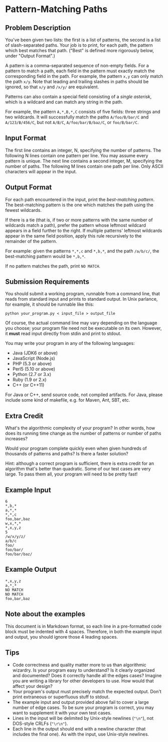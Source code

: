 Pattern-Matching Paths
======================

Problem Description
-------------------

You've been given two lists: the first is a list of patterns, the second
is a list of slash-separated paths. Your job is to print, for each path,
the pattern which best matches that path. ("Best" is defined more
rigorously below, under "Output Format".)

A pattern is a comma-separated sequence of non-empty fields. For a
pattern to match a path, each field in the pattern must exactly match
the corresponding field in the path. For example, the pattern `x,y` can
only match the path `x/y`. Note that leading and trailing slashes in
paths should be ignored, so that `x/y` and `/x/y/` are equivalent.

Patterns can also contain a special field consisting of a *single
asterisk*, which is a wildcard and can match any string in the path.

For example, the pattern `A,*,B,*,C` consists of five fields: three
strings and two wildcards. It will successfully match the paths
`A/foo/B/bar/C` and `A/123/B/456/C`, but not `A/B/C`,
`A/foo/bar/B/baz/C`, or `foo/B/bar/C`.


Input Format
------------

The first line contains an integer, N, specifying the number of
patterns. The following N lines contain one pattern per line. You may
assume every pattern is unique. The next line contains a second integer,
M, specifying the number of paths. The following M lines contain one
path per line. Only ASCII characters will appear in the input.

Output Format
-------------

For each path encountered in the input, print the *best-matching
pattern*. The best-matching pattern is the one which matches the path
using the fewest wildcards.

If there is a tie (that is, if two or more patterns with the same number
of wildcards match a path), prefer the pattern whose leftmost wildcard
appears in a field further to the right. If multiple patterns' leftmost
wildcards appear in the same field position, apply this rule recursively
to the remainder of the pattern.

For example: given the patterns `*,*,c` and `*,b,*`, and the path
`/a/b/c/`, the best-matching pattern would be `*,b,*`.

If no pattern matches the path, print `NO MATCH`.

Submission Requirements
-----------------------

You should submit a working program, runnable from a command line, that
reads from standard input and prints to standard output. In Unix
parlance, for example, it should be runnable like this:

    python your_program.py < input_file > output_file

Of course, the actual command line may vary depending on the language
you choose; your program file need not be executable on its own.
However, it **must** read input directly from stdin and print to stdout.

You may write your program in any of the following languages:

* Java (JDK6 or above)
* JavaScript (Node.js)
* PHP (5.3 or above)
* Perl5 (5.10 or above)
* Python (2.7 or 3.x)
* Ruby (1.9 or 2.x)
* C++ (or C++11)

For Java or C++, send source code, not compiled artifacts. For
Java, please include some kind of makefile, e.g.
for Maven, Ant, SBT, etc.

Extra Credit
------------

What's the algorithmic complexity of your program? In other words, how
does its running time change as the number of patterns or number of
paths increases?

Would your program complete quickly even when given hundreds of
thousands of patterns and paths? Is there a faster solution?

Hint: although a correct program is sufficient, there is extra credit
for an algorithm that's better than quadratic. Some of our test cases
are very large. To pass them all, your program will need to be pretty
fast!

Example Input
-------------

    6
    *,b,*
    a,*,*
    *,*,c
    foo,bar,baz
    w,x,*,*
    *,x,y,z
    5
    /w/x/y/z/
    a/b/c
    foo/
    foo/bar/
    foo/bar/baz/

Example Output
--------------

    *,x,y,z
    a,*,*
    NO MATCH
    NO MATCH
    foo,bar,baz

Note about the examples
-----------------------

This document is in Markdown format, so each line in a pre-formatted
code block must be indented with 4 spaces. Therefore, in both the
example input and output, you should ignore those 4 leading spaces.

Tips
----

* Code correctness and quality matter more to us than algorithmic
  wizardry. Is your program easy to understand? Is it clearly organized
  and documented? Does it correctly handle all the edges cases? Imagine
  you are writing a library for other developers to use. How would that
  affect your design?
* Your program's output must precisely match the expected output. Don't
  print extraneous or superfluous stuff to stdout.
* The example input and output provided above fail to cover a large
  number of edge cases. To be sure your program is correct, you may want
  to supplement it with your own test cases.
* Lines in the input will be delimited by Unix-style newlines (`"\n"`),
  not DOS-style CRLFs (`"\r\n"`).
* Each line in the output should end with a newline character (that
  includes the final one). As with the input, use Unix-style newlines.